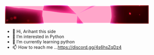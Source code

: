 ![](standard.gif)



- 👋 Hi, Arihant this side
- 👀 I’m interested in Python
- 🌱 I’m currently learning python
- 📫 How to reach me ...https://discord.gg/4s6hsZqDz4

<!---
darkonfire/darkonfire is a ✨ special ✨ repository because its `README.md` (this file) appears on your GitHub profile.
You can click the Preview link to take a look at your changes.
--->
